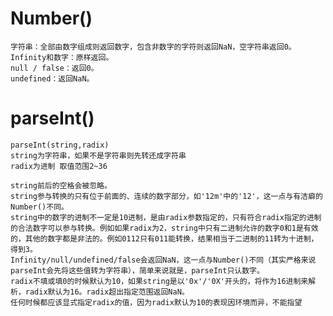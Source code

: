 # Number()

    字符串：全部由数字组成则返回数字，包含非数字的字符则返回NaN，空字符串返回0。
    Infinity和数字：原样返回。
    null / false：返回0。
    undefined：返回NaN。

# parseInt()

    parseInt(string,radix)
    string为字符串，如果不是字符串则先转还成字符串
    radix为进制 取值范围2~36

    string前后的空格会被忽略。
    string参与转换的只有位于前面的、连续的数字部分，如'12m'中的'12'，这一点与有洁癖的Number()不同。
    string中的数字的进制不一定是10进制，是由radix参数指定的，只有符合radix指定的进制的合法数字可以参与转换。例如如果radix为2，string中只有二进制允许的数字0和1是有效的，其他的数字都是非法的。例如0112只有011能转换，结果相当于二进制的11转为十进制，得到3。
    Infinity/null/undefined/false会返回NaN，这一点与Number()不同（其实严格来说parseInt会先将这些值转为字符串），简单来说就是，parseInt只认数字。
    radix不填或填0的时候默认为10，如果string是以'0x'/'0X'开头的，将作为16进制来解析，radix默认为16。radix超出指定范围返回NaN。
    任何时候都应该显式指定radix的值，因为radix默认为10的表现因环境而异，不能指望
